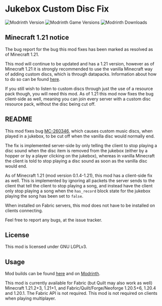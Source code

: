 # Jukebox Custom Disc Fix

![Modrinth Version](https://img.shields.io/modrinth/v/NtPNF0D7?logo=modrinth&color=008800)
![Modrinth Game Versions](https://img.shields.io/modrinth/game-versions/NtPNF0D7?logo=modrinth&color=008800)
![Modrinth Downloads](https://img.shields.io/modrinth/dt/NtPNF0D7?logo=modrinth&color=008800)

## Minecraft 1.21 notice

The bug report for the bug this mod fixes has been marked as resolved as of Minecraft 1.21.

This mod will continue to be updated and has a 1.21 version, however as of Minecraft 1.21 it is
strongly recommended to use the vanilla Minecraft way of adding custom discs, which is through datapacks.
Information about how to do so can be found [here](https://minecraft.wiki/w/Jukebox_song_definition).

If you still wish to listen to custom discs through just the use of a resource pack though, you will need this mod.
As of 1.21 this mod now fixes the bug client-side as well, meaning you can join every server with a custom disc resource pack, without the disc being cut off.

## README

This mod fixes bug [MC-260346](https://bugs.mojang.com/browse/MC-260346), which causes custom music
discs, when played in a jukebox, to be cut off when the vanilla disc would normally end.

The fix is implemented server-side by only telling the client to stop playing a disc sound when the disc item is removed 
from the jukebox (either by a hopper or by a player clicking on the jukebox), whereas in vanilla
Minecraft the client is told to stop playing a disc sound as soon as the vanilla disc would end.

As of Minecraft 1.21 (mod version 0.1.4-1.21), this mod has a client-side fix as well. This is implemented
by ignoring all packets the server sends to the client that tell the client to stop playing a song,
and instead have the client only stop playing a song when the `has_record` block state for the jukebox
playing the song has been set to `false`.

When installed on Fabric servers, this mod does not have to be installed on clients connecting.

Feel free to report any bugs, at the issue tracker.

## License

This mod is licensed under GNU LGPLv3.

## Usage

Mod builds can be found [here](https://github.com/eclipseisoffline/jukeboxcustomdiscfix/packages/2082474)
and on [Modrinth](https://modrinth.com/mod/jukebox-custom-disc-fix).

This mod is currently available for Fabric (but Quilt may also work as well) Minecraft 1.21.2+3, 1.21+1,
and Fabric/Quilt/Forge/Neoforge 1.20.5+6, 1.20.4 and 1.20.1.
The Fabric API is not required. This mod is not required on clients when playing multiplayer.
